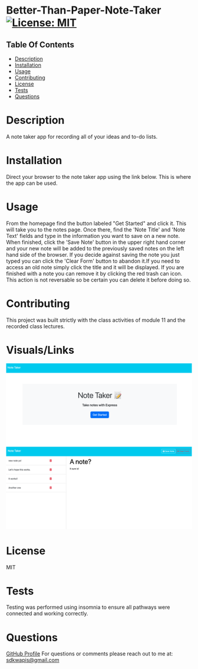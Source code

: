 # Better-Than-Paper-Note-Taker 	 [![License: MIT](https://img.shields.io/badge/License-MIT-yellow.svg)](https://opensource.org/licenses/MIT) 

## Table Of Contents
- [Description](#description)
- [Installation](#installation)
- [Usage](#usage)
- [Contributing](#contributing)
- [License](#license)
- [Tests](#tests)
- [Questions](#questions)

# Description
A note taker app for recording all of your ideas and to-do lists.

# Installation
Direct your browser to the note taker app using the link below. This is where the app can be used.

# Usage
From the homepage find the button labeled "Get Started" and click it. This will take you to the notes page. Once there, find the 'Note Title' and 'Note Text' fields and type in the information you want to save on a new note. When finished, click the 'Save Note' button in the upper right hand corner and your new note will be added to the previously saved notes on the left hand side of the browser. If you decide against saving the note you just typed you can click the 'Clear Form' button to abandon it.If you need to access an old note simply click the title and it will be displayed. If you are finished with a note you can remove it by clicking the red trash can icon. This action is not reversable so be certain you can delete it before doing so.

# Contributing
This project was built strictly with the class activities of module 11 and the recorded class lectures.

# Visuals/Links
<img src="./images/notetakerhomepage.png">
<img src="./images/notespage.png">

# License
MIT

# Tests
Testing was performed using insomnia to ensure all pathways were connected and working correctly.

# Questions
[GitHub Profile](https://github.com/sdkwapis)
For questions or comments please reach out to me at: sdkwapis@gmail.com